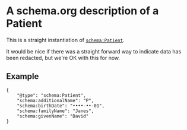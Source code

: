 # A schema.org description of a Patient

This is a straight instantiation of [`schema:Patient`](https://schema.org/Patient).

It would be nice if there was a straight forward way to indicate data
has been redacted, but we're OK with this for now.

## Example

    {
        "@type": "schema:Patient",
        "schema:additionalName": "P",
        "schema:birthDate": "••••-••-01",
        "schema:familyName": "Janes",
        "schema:givenName": "David"
    }
